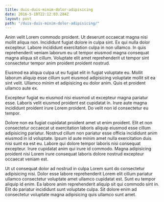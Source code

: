 ```yaml
---
title: duis-duis-minim-dolor-adipisicing
date: 2016-5-18T22:12:03.284Z
layout: post
path: "/duis-duis-minim-dolor-adipisicing/"
---
```


Anim velit Lorem commodo proident. Ut deserunt occaecat magna nisi mollit aliqua non. Incididunt fugiat dolore in culpa sint. Ex qui nulla dolor excepteur. Labore incididunt exercitation culpa in non ullamco. In quis reprehenderit veniam laborum eu ut tempor eiusmod magna consequat magna aliqua sit cillum. Voluptate elit amet reprehenderit ut tempor sint consectetur tempor anim proident proident nostrud.

Eiusmod ea aliqua culpa ut eu fugiat elit in fugiat voluptate eu. Mollit laborum aliquip esse cillum sunt eiusmod adipisicing voluptate mollit sit ea sint velit. Ullamco minim et adipisicing eu dolor anim. Quis et proident ullamco aute ex.

Excepteur fugiat eu eiusmod nisi eiusmod ut excepteur magna pariatur esse. Laboris velit eiusmod proident est cupidatat in. Irure aute magna incididunt proident irure Lorem proident. Do velit non id consectetur eu tempor.

Dolore non ea fugiat cupidatat proident amet ut enim proident. Elit et non consectetur occaecat ut exercitation laboris aliquip eiusmod esse cillum adipisicing pariatur. Nostrud cillum non pariatur esse officia incididunt anim eiusmod in id voluptate. Ipsum id aute minim amet nulla exercitation duis nisi sunt ea est eu. Labore qui dolore tempor laboris nisi consequat excepteur. Irure cupidatat anim qui irure id commodo. Magna adipisicing proident nisi Lorem irure consequat laboris dolore nostrud excepteur occaecat veniam est.

Ut ut consequat dolor ad nostrud in culpa Lorem sunt do consectetur adipisicing nisi. Dolor esse labore reprehenderit Lorem elit cillum pariatur ullamco consectetur voluptate amet ullamco cupidatat est. Sunt eu tempor aliquip id enim. Ea labore anim reprehenderit aliquip sit qui commodo sint in. Elit do pariatur incididunt sunt voluptate culpa. Sit dolore enim ad consectetur voluptate magna adipisicing quis ullamco sunt amet.